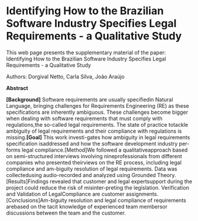 # Identifying How to the Brazilian Software Industry Specifies Legal Requirements - a Qualitative Study

This web page presents the supplementary material of the paper: Identifying How to the Brazilian Software Industry Specifies Legal Requirements - a Qualitative Study

Authors: Dorgival Netto, Carla Silva, João Araújo
<html>
<b>Abstract</b>

<b>[Background]</b> Software requirements are usually specifiedin Natural Language, bringing challenges for Requirements Engineering (RE) as these specifications are inherently ambiguous. These challenges become bigger when dealing with software requirements that must comply with regulations,the so-called legal requirements. The state of practice totackle ambiguity of legal requirements and their compliance with regulations is missing.<b>[Goal]</b> This work investi-gates how ambiguity in legal requirements specification isaddressed and how the software development industry per-forms legal compliance.[Method]We followed a qualitativeapproach based on semi-structured interviews involving nineprofessionals from different companies who presented theirviews on the RE process, including legal compliance and am-biguity resolution of legal requirements. Data was collectedusing audio-recorded and analyzed using Grounded Theory.[Results]Findings revealed that customer and legal expertsupport during the project could reduce the risk of misinter-preting the legislation. Verification and Validation of LegalCompliance are customer assignments.[Conclusions]Am-biguity resolution and legal compliance of requirements arebased on the tacit knowledge of experienced team membersor discussions between the team and the customer.


</html>
